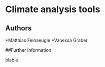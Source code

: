 # Climate analysis tools
## Authors

*Matthias Feinaeugle
*Vanessa Graber


##Further information

blabla